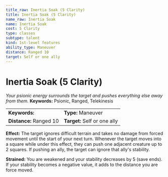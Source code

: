 ```yaml
---
title_raw: Inertia Soak (5 Clarity)
title: Inertia Soak (5 Clarity)
name_raw: Inertia Soak
name: Inertia Soak
cost: 5 Clarity
type: classes
subtype: talent
kind: 1st-level features
ability_type: Maneuver
distance: Ranged 10
target: Self or one ally
---
```


# Inertia Soak (5 Clarity)

*Your psionic energy surrounds the target and pushes everything else away from them.* **Keywords:** Psionic, Ranged, Telekinesis

|                         |                              |
| :---------------------- | :--------------------------- |
| **Keywords:**           | **Type:** Maneuver           |
| **Distance:** Ranged 10 | **Target:** Self or one ally |

**Effect:** The target ignores difficult terrain and takes no damage from forced movement until the start of your next turn. Whenever the target moves into a square while under this effect, they can push one adjacent creature up to 2 squares. If pushing an ally, the target can ignore that ally's stability.

**Strained:** You are weakened and your stability decreases by 5 (save ends). If your stability becomes a negative value, it adds to the distance you are force moved.
